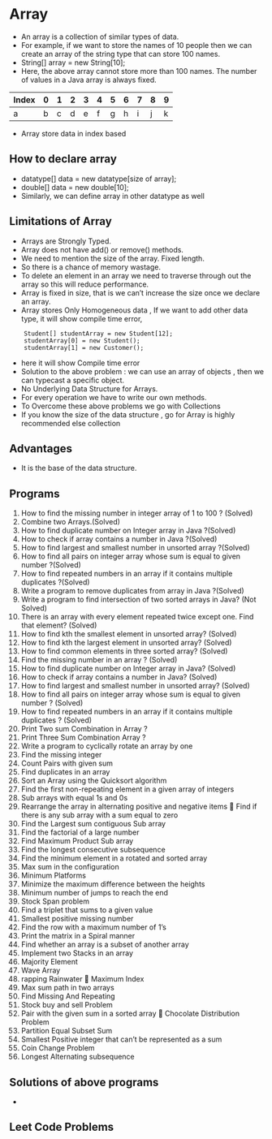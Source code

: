 # Array
- An array is a collection of similar types of data.
- For example, if we want to store the names of 10 people then we can create an array of the string type that can store 100 names.
- String[] array = new String[10];
- Here, the above array cannot store more than 100 names. The number of values in a Java array is always fixed.

| Index | 0   | 1   | 2   | 3   | 4   | 5   | 6   | 7   | 8   | 9   |
|-------|-----|-----|-----|-----|-----|-----|-----|-----|-----|-----|
| a     | b   | c   | d   | e   | f   | g   | h   | i   | j   | k   |

- Array store data in index based


## How to declare array
- datatype[] data = new datatype[size of array];
- double[] data = new double[10];
- Similarly, we can define array in other datatype as well

## Limitations of Array
- Arrays are Strongly Typed.
- Array does not have add() or remove() methods.
- We need to mention the size of the array. Fixed length.
- So there is a chance of memory wastage.
- To delete an element in an array we need to traverse through out the array so this will reduce performance.
- Array is fixed in size, that is we can’t increase the size once we declare an array.
- Array stores Only Homogeneous data , If we want to add other data type, it will show compile time error,
```
	Student[] studentArray = new Student[12]; 	
	studentArray[0] = new Student(); 
	studentArray[1] = new Customer();  
```
- here it will show Compile time error
- Solution to the above problem : we can use an array of objects , then we can typecast a specific object.
- No Underlying Data Structure for Arrays.
- For every operation we have to write our own methods.
- To Overcome these above problems we go with Collections
- If you know the size of the data structure , go for Array is highly recommended else collection

## Advantages
- It is the base of the data structure.


## Programs
1) How to find the missing number in integer array of 1 to 100 ? (Solved)
2) Combine two Arrays.(Solved)
3) How to find duplicate number on Integer array in Java ?(Solved)
4) How to check if array contains a number in Java ?(Solved)
5) How to find largest and smallest number in unsorted array ?(Solved)
6) How to find all pairs on integer array whose sum is equal to given number ?(Solved)
7) How to find repeated numbers in an array if it contains multiple duplicates ?(Solved)
8) Write a program to remove duplicates from array in Java ?(Solved)
9) Write a program to find intersection of two sorted arrays in Java? (Not Solved)
10) There is an array with every element repeated twice except one. Find that element? (Solved)
11) How to find kth the smallest element in unsorted array? (Solved)
12) How to find kth the largest element in unsorted array? (Solved)
13) How to find common elements in three sorted array? (Solved)
14) Find the missing number in an array ? (Solved)
15) How to find duplicate number on Integer array in Java? (Solved)
16) How to check if array contains a number in Java? (Solved)
17) How to find largest and smallest number in unsorted array? (Solved)
18) How to find all pairs on integer array whose sum is equal to given number ? (Solved)
19) How to find repeated numbers in an array if it contains multiple duplicates ? (Solved)
20) Print Two sum Combination in Array ?
21) Print Three Sum Combination Array ?
22) Write a program to cyclically rotate an array by one 
23) Find the missing integer 
24) Count Pairs with given sum 
25) Find duplicates in an array
26) Sort an Array using the Quicksort algorithm
27) Find the first non-repeating element in a given array of integers 
28) Sub arrays with equal 1s and 0s 
29) Rearrange the array in alternating positive and negative items  Find if there is any sub array with a sum equal to zero 
30) Find the Largest sum contiguous Sub array
31) Find the factorial of a large number
32) Find Maximum Product Sub array
33) Find the longest consecutive subsequence
34) Find the minimum element in a rotated and sorted array
35) Max sum in the configuration
36) Minimum Platforms
37) Minimize the maximum difference between the heights
38) Minimum number of jumps to reach the end 
39) Stock Span problem
40) Find a triplet that sums to a given value
41) Smallest positive missing number
42) Find the row with a maximum number of 1’s
43) Print the matrix in a Spiral manner
44) Find whether an array is a subset of another array
45) Implement two Stacks in an array
46) Majority Element
47) Wave Array
48) rapping Rainwater  Maximum Index
49) Max sum path in two arrays
50) Find Missing And Repeating
51) Stock buy and sell Problem
52) Pair with the given sum in a sorted array  Chocolate Distribution Problem
53) Partition Equal Subset Sum
54) Smallest Positive integer that can’t be represented as a sum
55) Coin Change Problem
56) Longest Alternating subsequence

## Solutions of above programs
- 


## Leet Code Problems

